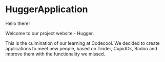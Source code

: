 # HuggerApplication
Hello there!

Welcome to our project website - Hugger. 

This is the culmination of our learning at Codecool. 
We decided to create applications to meet new people, based on Tinder, CupidOk, Badoo and improve them with the functionality we missed.
